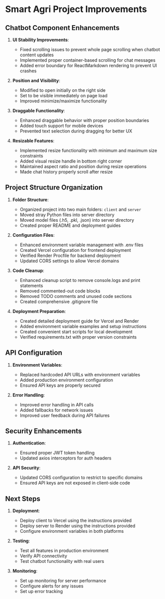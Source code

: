 # Smart Agri Project Improvements

## Chatbot Component Enhancements

1. **UI Stability Improvements**:
   - Fixed scrolling issues to prevent whole page scrolling when chatbot content updates
   - Implemented proper container-based scrolling for chat messages
   - Added error boundary for ReactMarkdown rendering to prevent UI crashes

2. **Position and Visibility**:
   - Modified to open initially on the right side
   - Set to be visible immediately on page load
   - Improved minimize/maximize functionality

3. **Draggable Functionality**:
   - Enhanced draggable behavior with proper position boundaries
   - Added touch support for mobile devices
   - Prevented text selection during dragging for better UX

4. **Resizable Features**:
   - Implemented resize functionality with minimum and maximum size constraints
   - Added visual resize handle in bottom right corner
   - Maintained aspect ratio and position during resize operations
   - Made chat history properly scroll after resize

## Project Structure Organization

1. **Folder Structure**:
   - Organized project into two main folders: `client` and `server`
   - Moved stray Python files into server directory
   - Moved model files (.h5, .pkl, .json) into server directory
   - Created proper README and deployment guides

2. **Configuration Files**:
   - Enhanced environment variable management with .env files
   - Created Vercel configuration for frontend deployment
   - Verified Render Procfile for backend deployment
   - Updated CORS settings to allow Vercel domains

3. **Code Cleanup**:
   - Enhanced cleanup script to remove console.logs and print statements
   - Removed commented-out code blocks
   - Removed TODO comments and unused code sections
   - Created comprehensive .gitignore file

4. **Deployment Preparation**:
   - Created detailed deployment guide for Vercel and Render
   - Added environment variable examples and setup instructions
   - Created convenient start scripts for local development
   - Verified requirements.txt with proper version constraints

## API Configuration

1. **Environment Variables**:
   - Replaced hardcoded API URLs with environment variables
   - Added production environment configuration
   - Ensured API keys are properly secured

2. **Error Handling**:
   - Improved error handling in API calls
   - Added fallbacks for network issues
   - Improved user feedback during API failures

## Security Enhancements

1. **Authentication**:
   - Ensured proper JWT token handling
   - Updated axios interceptors for auth headers

2. **API Security**:
   - Updated CORS configuration to restrict to specific domains
   - Ensured API keys are not exposed in client-side code

## Next Steps

1. **Deployment**:
   - Deploy client to Vercel using the instructions provided
   - Deploy server to Render using the instructions provided
   - Configure environment variables in both platforms

2. **Testing**:
   - Test all features in production environment
   - Verify API connectivity
   - Test chatbot functionality with real users

3. **Monitoring**:
   - Set up monitoring for server performance
   - Configure alerts for any issues
   - Set up error tracking

